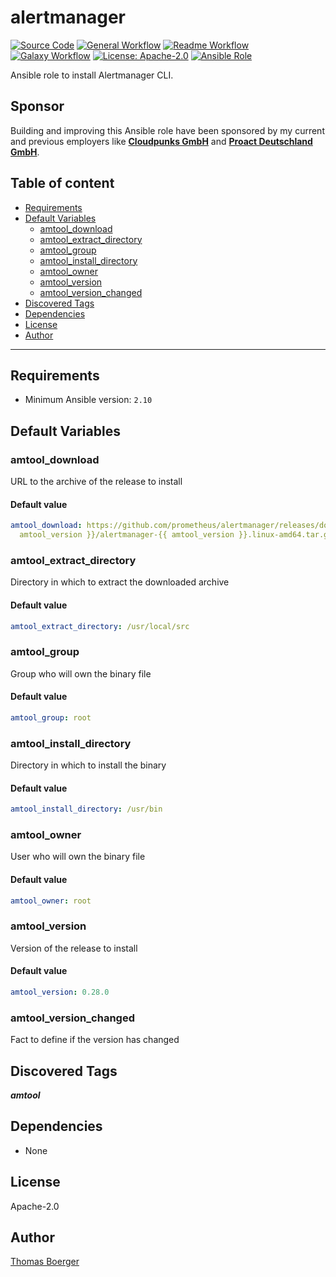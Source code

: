 # alertmanager

[![Source Code](https://img.shields.io/badge/github-source%20code-blue?logo=github&logoColor=white)](https://github.com/rolehippie/amtool)
[![General Workflow](https://github.com/rolehippie/amtool/actions/workflows/general.yml/badge.svg)](https://github.com/rolehippie/amtool/actions/workflows/general.yml)
[![Readme Workflow](https://github.com/rolehippie/amtool/actions/workflows/docs.yml/badge.svg)](https://github.com/rolehippie/amtool/actions/workflows/docs.yml)
[![Galaxy Workflow](https://github.com/rolehippie/amtool/actions/workflows/galaxy.yml/badge.svg)](https://github.com/rolehippie/amtool/actions/workflows/galaxy.yml)
[![License: Apache-2.0](https://img.shields.io/github/license/rolehippie/amtool)](https://github.com/rolehippie/amtool/blob/master/LICENSE)
[![Ansible Role](https://img.shields.io/badge/role-rolehippie.amtool-blue)](https://galaxy.ansible.com/rolehippie/amtool)

Ansible role to install Alertmanager CLI.

## Sponsor

Building and improving this Ansible role have been sponsored by my current and previous employers like **[Cloudpunks GmbH](https://cloudpunks.de)** and **[Proact Deutschland GmbH](https://www.proact.eu)**.

## Table of content

- [Requirements](#requirements)
- [Default Variables](#default-variables)
  - [amtool_download](#amtool_download)
  - [amtool_extract_directory](#amtool_extract_directory)
  - [amtool_group](#amtool_group)
  - [amtool_install_directory](#amtool_install_directory)
  - [amtool_owner](#amtool_owner)
  - [amtool_version](#amtool_version)
  - [amtool_version_changed](#amtool_version_changed)
- [Discovered Tags](#discovered-tags)
- [Dependencies](#dependencies)
- [License](#license)
- [Author](#author)

---

## Requirements

- Minimum Ansible version: `2.10`

## Default Variables

### amtool_download

URL to the archive of the release to install

#### Default value

```YAML
amtool_download: https://github.com/prometheus/alertmanager/releases/download/v{{
  amtool_version }}/alertmanager-{{ amtool_version }}.linux-amd64.tar.gz
```

### amtool_extract_directory

Directory in which to extract the downloaded archive

#### Default value

```YAML
amtool_extract_directory: /usr/local/src
```

### amtool_group

Group who will own the binary file

#### Default value

```YAML
amtool_group: root
```

### amtool_install_directory

Directory in which to install the binary

#### Default value

```YAML
amtool_install_directory: /usr/bin
```

### amtool_owner

User who will own the binary file

#### Default value

```YAML
amtool_owner: root
```

### amtool_version

Version of the release to install

#### Default value

```YAML
amtool_version: 0.28.0
```

### amtool_version_changed

Fact to define if the version has changed

## Discovered Tags

**_amtool_**


## Dependencies

- None

## License

Apache-2.0

## Author

[Thomas Boerger](https://github.com/tboerger)

